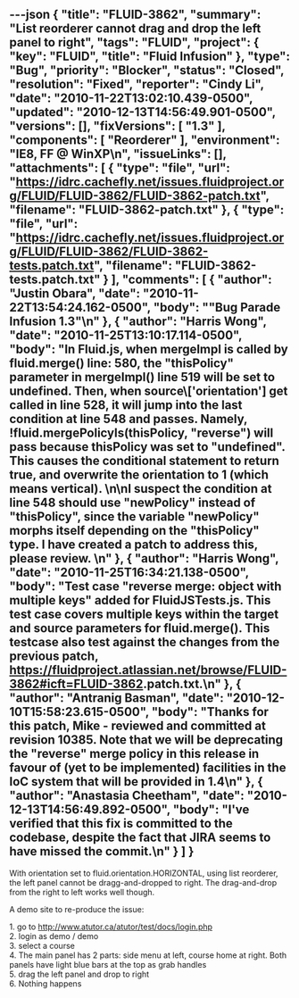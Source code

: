 ---json
{
  "title": "FLUID-3862",
  "summary": "List reorderer cannot drag and drop the left panel to right",
  "tags": "FLUID",
  "project": {
    "key": "FLUID",
    "title": "Fluid Infusion"
  },
  "type": "Bug",
  "priority": "Blocker",
  "status": "Closed",
  "resolution": "Fixed",
  "reporter": "Cindy Li",
  "date": "2010-11-22T13:02:10.439-0500",
  "updated": "2010-12-13T14:56:49.901-0500",
  "versions": [],
  "fixVersions": [
    "1.3"
  ],
  "components": [
    "Reorderer"
  ],
  "environment": "IE8, FF @ WinXP\n",
  "issueLinks": [],
  "attachments": [
    {
      "type": "file",
      "url": "https://idrc.cachefly.net/issues.fluidproject.org/FLUID/FLUID-3862/FLUID-3862-patch.txt",
      "filename": "FLUID-3862-patch.txt"
    },
    {
      "type": "file",
      "url": "https://idrc.cachefly.net/issues.fluidproject.org/FLUID/FLUID-3862/FLUID-3862-tests.patch.txt",
      "filename": "FLUID-3862-tests.patch.txt"
    }
  ],
  "comments": [
    {
      "author": "Justin Obara",
      "date": "2010-11-22T13:54:24.162-0500",
      "body": "\"Bug Parade Infusion 1.3\"\n"
    },
    {
      "author": "Harris Wong",
      "date": "2010-11-25T13:10:17.114-0500",
      "body": "In Fluid.js, when mergeImpl is called by fluid.merge() line: 580, the \"thisPolicy\" parameter in mergeImpl() line 519 will be set to undefined.  Then, when source\\['orientation'] get called in line 528, it will jump into the last condition at line 548 and passes.  Namely, !fluid.mergePolicyIs(thisPolicy, \"reverse\") will pass because thisPolicy was set to \"undefined\".  This causes the conditional statement to return true, and overwrite the orientation to 1 (which means vertical).  &#x20;\n\nI suspect the condition at line 548 should use \"newPolicy\" instead of \"thisPolicy\", since the variable \"newPolicy\" morphs itself depending on the \"thisPolicy\" type.  I have created a patch to address this, please review. &#x20;\n"
    },
    {
      "author": "Harris Wong",
      "date": "2010-11-25T16:34:21.138-0500",
      "body": "Test case \"reverse merge: object with multiple keys\" added for FluidJSTests.js.  This test case covers multiple keys within the target and source parameters for fluid.merge().  This testcase also test against the changes from the previous patch, <https://fluidproject.atlassian.net/browse/FLUID-3862#icft=FLUID-3862>.patch.txt.\n"
    },
    {
      "author": "Antranig Basman",
      "date": "2010-12-10T15:58:23.615-0500",
      "body": "Thanks for this patch, Mike - reviewed and committed at revision 10385. Note that we will be deprecating the \"reverse\" merge policy in this release in favour of (yet to be implemented) facilities in the IoC system that will be provided in 1.4\n"
    },
    {
      "author": "Anastasia Cheetham",
      "date": "2010-12-13T14:56:49.892-0500",
      "body": "I've verified that this fix is committed to the codebase, despite the fact that JIRA seems to have missed the commit.\n"
    }
  ]
}
---
With orientation set to fluid.orientation.HORIZONTAL, using list reorderer, the left panel cannot be dragg-and-dropped to right. The drag-and-drop from the right to left works well though.

A demo site to re-produce the issue:

1\. go to <http://www.atutor.ca/atutor/test/docs/login.php>\
2\. login as demo / demo\
3\. select a course\
4\. The main panel has 2 parts: side menu at left, course home at right. Both panels have light blue bars at the top as grab handles\
5\. drag the left panel and drop to right\
6\. Nothing happens

        